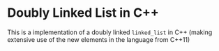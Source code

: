 # Doubly Linked List in C++
This is a implementation of a doubly linked `linked_list` in C++ (making extensive use of the new elements in the language from C++11)